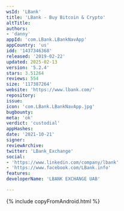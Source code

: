 ```yaml
---
wsId: 'LBank'
title: 'LBank - Buy Bitcoin & Crypto'
altTitle: 
authors:
- 'danny'
appId: 'com.LBank.LBankNavApp'
appCountry: 'us'
idd: '1437346368'
released: '2019-02-22'
updated: 2025-02-13
version: '5.2.4'
stars: 3.51264
reviews: 554
size: '117387264'
website: 'https://www.lbank.com/'
repository: 
issue: 
icon: 'com.LBank.LBankNavApp.jpg'
bugbounty: 
meta: 'ok'
verdict: 'custodial'
appHashes: 
date: '2021-10-21'
signer: 
reviewArchive: 
twitter: 'LBank_Exchange'
social:
- 'https://www.linkedin.com/company/lbank'
- 'https://www.facebook.com/LBank.info'
features: 
developerName: 'LBANK EXCHANGE UAB'

---
```


{% include copyFromAndroid.html %}

